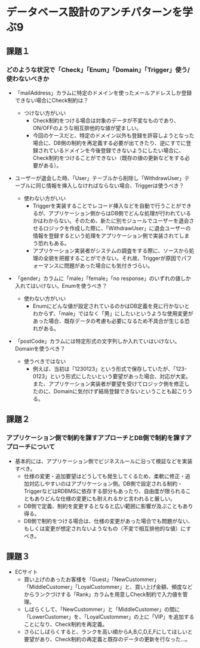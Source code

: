 # データベース設計のアンチパターンを学ぶ9

## 課題１
### どのような状況で「Check」「Enum」「Domain」「Trigger」使う/使わないべきか
- 「mailAddress」カラムに特定のドメインを使ったメールアドレスしか登録できない場合にCheck制約は？
  - つけない方がいい
    - Check制約をつける場合は対象のデータが不変なものであり、ON/OFFのような相互排他的な値が望ましい。
    - 今回のケースだと、特定のドメイン以外も登録を許容しようとなった場合に、DB側の制約を再定義する必要が出てきたり、逆にすでに登録されているドメインを今後登録できないようにしたい場合に、Check制約をつけることができない（既存の値の更新などをする必要がある）。

- ユーザーが退会した時、「User」テーブルから削除し「WithdrawUser」テーブルに同じ情報を挿入しなければならない場合、Triggerは使うべき？
  - 使わない方がいい
    - Triggerを実装することでレコード挿入などを自動で行うことができるが、アプリケーション側からはDB側でどんな処理が行われているかはわからない。そのため、新たに別モジュールでユーザーを退会させるロジックを作成した際に、「WithdrawUser」に退会ユーザーの情報を登録するという処理をアプリケーション側で実装されてしまう恐れもある。
    - アプリケーション実装者がシステムの調査をする際に、ソースから処理の全貌を把握することができない。それ故、Triggerが原因でパフォーマンスに問題があった場合にも気付きづらい。

- 「gender」カラムに「male」「female」「no response」のいずれの値しか入れてはいけない。Enumを使うべき？
  - 使わない方がいい
    - Enumにどんな値が設定されているのかはDB定義を見に行かないとわからず、「male」ではなく「男」にしたいというような使用変更があった場合、既存データの考慮も必要になるため不具合が生じる恐れがある。

- 「postCode」カラムには特定形式の文字列しか入れていはいけない。Domainを使うべき？
  - 使うべきではない
    - 例えば、当初は「1230123」という形式で保存していたが、「123-0123」という形式にしたいという要望があった場合、対応が大変。また、アプリケーション実装者が要望を受けてロジック側を修正したのに、Domainに気付けず結局登録できないということも起こりうる。

## 課題２
### アプリケーション側で制約を課すアプローチとDB側で制約を課すアプローチについて
- 基本的には、アプリケーション側でビジネスルールに沿って検証などを実装すべき。
  - 仕様の変更・追加要望はどうしても発生してくるため、柔軟に修正・追加対応しやすいのはアプリケーション側。DB側で設定される制約・TriggerなどはRDBMSに依存する部分もあったり、自由度が限られることもありどんな仕様の変更にも耐えれるかと言われると厳しい。
  - DB側で定義、制約を変更するとなると広い範囲に影響が及ぶこともあり得る。
  - DB側で制約をつける場合は、仕様の変更があった場合でも問題がない、もしくは変更が想定されないようなもの（不変で相互排他的な値）にすべき。

## 課題３
- ECサイト
  - 買い上げのあったお客様を「Guest」「NewCustommer」「MiddleCustomer」「LoyalCustommer」と、買い上げ金額、頻度などからランクづけする「Rank」カラムを用意しCheck制約で入力値を管理。
  - しばらくして、「NewCustommer」と「MiddleCustomer」の間に「LowerCustomer」を、「LoyalCustommer」の上に「VIP」を追加することになり、Check制約を再定義。
  - さらにしばらくすると、ランクを高い順からA,B,C,D,E,Fにしてほしいと要望があり、Check制約の再定義と既存のデータの更新を行なった…。